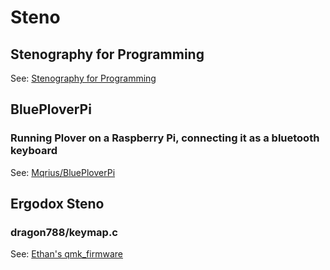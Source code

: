 # Steno

## Stenography for Programming

See: [Stenography for Programming](http://www.fortressofdoors.com/stenography-for-programming/)

## BluePloverPi
### Running Plover on a Raspberry Pi, connecting it as a bluetooth keyboard

See: [Mqrius/BluePloverPi](https://github.com/Mqrius/BluePloverPi)

## Ergodox Steno
### dragon788/keymap.c

See: [Ethan's qmk_firmware](https://github.com/qmk/qmk_firmware/blob/master/keyboards/ergodox/keymaps/dragon788/keymap.c)
